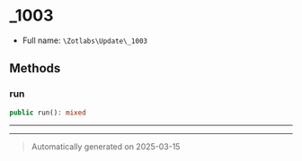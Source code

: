 
# _1003





* Full name: `\Zotlabs\Update\_1003`




## Methods


### run



```php
public run(): mixed
```












***


***
> Automatically generated on 2025-03-15
